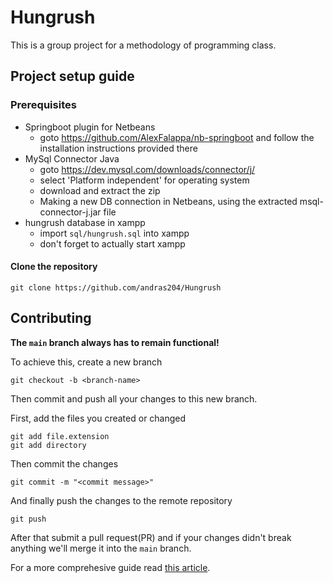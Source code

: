 # Hungrush

This is a group project for a methodology of programming class.

## Project setup guide

### Prerequisites

- Springboot plugin for Netbeans
	- goto https://github.com/AlexFalappa/nb-springboot and follow the installation instructions provided there
- MySql Connector Java
	- goto https://dev.mysql.com/downloads/connector/j/
	- select 'Platform independent' for operating system
	- download and extract the zip
	- Making a new DB connection in Netbeans, using the extracted msql-connector-j.jar file
- hungrush database in xampp
	- import `sql/hungrush.sql` into xampp
	- don't forget to actually start xampp

#### Clone the repository

```
git clone https://github.com/andras204/Hungrush
```

## Contributing

**The `main` branch always has to remain functional!**

To achieve this, create a new branch

```
git checkout -b <branch-name>
```

Then commit and push all your changes to this new branch.

First, add the files you created or changed

```
git add file.extension
git add directory
```

Then commit the changes

```
git commit -m "<commit message>"
```

And finally push the changes to the remote repository

```
git push
```

After that submit a pull request(PR) and if your changes didn't break anything we'll merge it into the `main` branch.

For a more comprehesive guide read [this article](https://medium.com/@jonathanmines/the-ultimate-github-collaboration-guide-df816e98fb67).
